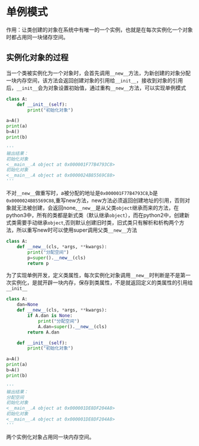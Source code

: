 # 单例模式

作用：让类创建的对象在系统中有唯一的一个实例，也就是在每次实例化一个对象时都占用同一块储存空间。

## 实例化对象的过程

当一个类被实例化为一个对象时，会首先调用`__new__`方法，为新创建的对象分配一块内存空间，该方法会返回创建对象的引用给`__init__`，接收到对象的引用后，`__init__`会为对象设置初始值，通过重构`__new__`方法，可以实现单例模式

```python
class A:
    def __init__(self):
        print("初始化对象")

a=A()
print(a)
b=A()
print(b)

'''
输出结果：
初始化对象
<__main__.A object at 0x000001F77B4793C8>
初始化对象
<__main__.A object at 0x0000024B85569C88>
'''
```

不对`__new__`做重写时，a被分配的地址是`0x000001F77B4793C8`,b是`0x0000024B85569C88`,重写new方法，new方法必须返回创建地址的引用，否则对象就无法被创建，会返回none,`__new__`是从父类`object`继承而来的方法，在python3中，所有的类都是新式类（默认继承`object`），而在python2中，创建新式类需要手动继承`object`,否则默认创建旧时类，旧式类只有解析和析构两个方法，所以重写new时可以使用super调用父类`__new__`方法

```python
class A:
    def __new__(cls, *args, **kwargs):
        print("分配空间")
        p=super().__new__(cls)
        return p
```

为了实现单例开发，定义类属性，每次实例化对象调用`__new__`时判断是不是第一次实例化，是就开辟一块内存，保存到类属性，不是就返回定义的类属性的引用给`__init__`

```python
class A:
    dan=None
    def __new__(cls, *args, **kwargs):
        if A.dan is None:
            print("分配空间")
            A.dan=super().__new__(cls)
        return A.dan

    def __init__(self):
        print("初始化对象")

a=A()
print(a)
b=A()
print(b)

'''
输出结果：
分配空间
初始化对象
<__main__.A object at 0x000001DE8DF204A8>
初始化对象
<__main__.A object at 0x000001DE8DF204A8>
'''
```

两个实例化对象占用同一块内存空间。